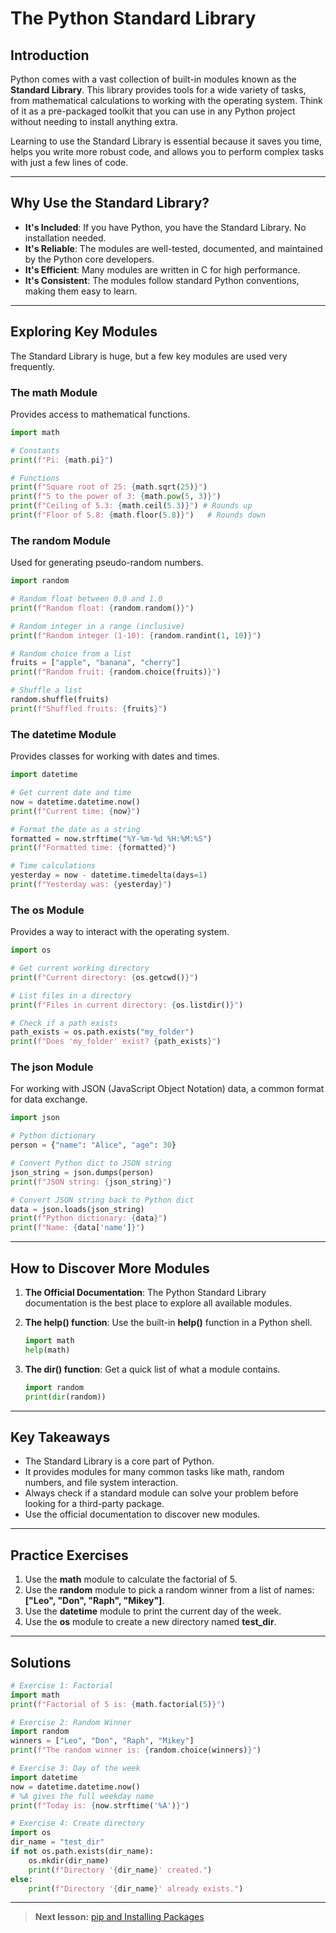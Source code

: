 # The Python Standard Library

## Introduction

Python comes with a vast collection of built-in modules known as the **Standard Library**. This library provides tools for a wide variety of tasks, from mathematical calculations to working with the operating system. Think of it as a pre-packaged toolkit that you can use in any Python project without needing to install anything extra.

Learning to use the Standard Library is essential because it saves you time, helps you write more robust code, and allows you to perform complex tasks with just a few lines of code.

---

## Why Use the Standard Library?

- **It's Included**: If you have Python, you have the Standard Library. No installation needed.
- **It's Reliable**: The modules are well-tested, documented, and maintained by the Python core developers.
- **It's Efficient**: Many modules are written in C for high performance.
- **It's Consistent**: The modules follow standard Python conventions, making them easy to learn.

---

## Exploring Key Modules

The Standard Library is huge, but a few key modules are used very frequently.

### The **math** Module

Provides access to mathematical functions.

```python
import math

# Constants
print(f"Pi: {math.pi}")

# Functions
print(f"Square root of 25: {math.sqrt(25)}")
print(f"5 to the power of 3: {math.pow(5, 3)}")
print(f"Ceiling of 5.3: {math.ceil(5.3)}") # Rounds up
print(f"Floor of 5.8: {math.floor(5.8)}")   # Rounds down
```

### The **random** Module

Used for generating pseudo-random numbers.

```python
import random

# Random float between 0.0 and 1.0
print(f"Random float: {random.random()}")

# Random integer in a range (inclusive)
print(f"Random integer (1-10): {random.randint(1, 10)}")

# Random choice from a list
fruits = ["apple", "banana", "cherry"]
print(f"Random fruit: {random.choice(fruits)}")

# Shuffle a list
random.shuffle(fruits)
print(f"Shuffled fruits: {fruits}")
```

### The **datetime** Module

Provides classes for working with dates and times.

```python
import datetime

# Get current date and time
now = datetime.datetime.now()
print(f"Current time: {now}")

# Format the date as a string
formatted = now.strftime("%Y-%m-%d %H:%M:%S")
print(f"Formatted time: {formatted}")

# Time calculations
yesterday = now - datetime.timedelta(days=1)
print(f"Yesterday was: {yesterday}")
```

### The **os** Module

Provides a way to interact with the operating system.

```python
import os

# Get current working directory
print(f"Current directory: {os.getcwd()}")

# List files in a directory
print(f"Files in current directory: {os.listdir()}")

# Check if a path exists
path_exists = os.path.exists("my_folder")
print(f"Does 'my_folder' exist? {path_exists}")
```

### The **json** Module

For working with JSON (JavaScript Object Notation) data, a common format for data exchange.

```python
import json

# Python dictionary
person = {"name": "Alice", "age": 30}

# Convert Python dict to JSON string
json_string = json.dumps(person)
print(f"JSON string: {json_string}")

# Convert JSON string back to Python dict
data = json.loads(json_string)
print(f"Python dictionary: {data}")
print(f"Name: {data['name']}")
```

---

## How to Discover More Modules

1. **The Official Documentation**: The Python Standard Library documentation is the best place to explore all available modules.
2. **The **help()** function**: Use the built-in **help()** function in a Python shell.

    ```python
    import math
    help(math)
    ```

3. **The **dir()** function**: Get a quick list of what a module contains.

    ```python
    import random
    print(dir(random))
    ```

---

## Key Takeaways

- The Standard Library is a core part of Python.
- It provides modules for many common tasks like math, random numbers, and file system interaction.
- Always check if a standard module can solve your problem before looking for a third-party package.
- Use the official documentation to discover new modules.

---

## Practice Exercises

1. Use the **math** module to calculate the factorial of 5.
2. Use the **random** module to pick a random winner from a list of names: **["Leo", "Don", "Raph", "Mikey"]**.
3. Use the **datetime** module to print the current day of the week.
4. Use the **os** module to create a new directory named **test_dir**.

---

## Solutions

```python
# Exercise 1: Factorial
import math
print(f"Factorial of 5 is: {math.factorial(5)}")

# Exercise 2: Random Winner
import random
winners = ["Leo", "Don", "Raph", "Mikey"]
print(f"The random winner is: {random.choice(winners)}")

# Exercise 3: Day of the week
import datetime
now = datetime.datetime.now()
# %A gives the full weekday name
print(f"Today is: {now.strftime('%A')}")

# Exercise 4: Create directory
import os
dir_name = "test_dir"
if not os.path.exists(dir_name):
    os.mkdir(dir_name)
    print(f"Directory '{dir_name}' created.")
else:
    print(f"Directory '{dir_name}' already exists.")

```

---

> **Next lesson:** [pip and Installing Packages](pip-packages)
